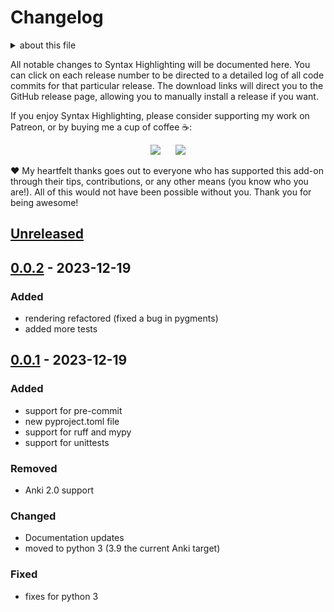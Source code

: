 # Changelog

<details>
<summary>about this file</summary>
> The format of this file is based on [Keep a Changelog](https://keepachangelog.com/en/1.0.0/), and this project adheres to [Semantic Versioning](https://semver.org/spec/v2.0.0.html).
</details>

All notable changes to Syntax Highlighting will be documented here. You can click on each release number to be directed to a detailed log of all code commits for that particular release. The download links will direct you to the GitHub release page, allowing you to manually install a release if you want.

If you enjoy Syntax Highlighting, please consider supporting my work on Patreon, or by buying me a cup of coffee :coffee::

<p align="center">
<a href="https://www.patreon.com/glutanimate" rel="nofollow" title="Support me on Patreon 😄"><img src="https://glutanimate.com/logos/patreon_button.svg"></a>      <a href="https://ko-fi.com/X8X0L4YV" rel="nofollow" title="Buy me a coffee 😊"><img src="https://glutanimate.com/logos/kofi_button.svg"></a>
</p>

:heart: My heartfelt thanks goes out to everyone who has supported this add-on through their tips, contributions, or any other means (you know who you are!). All of this would not have been possible without you. Thank you for being awesome!


## [Unreleased]
## [0.0.2] - 2023-12-19

### Added

- rendering refactored (fixed a bug in pygments)
- added more tests


## [0.0.1] - 2023-12-19

### Added

- support for pre-commit
- new pyproject.toml file
- support for ruff and mypy
- support for unittests

### Removed

- Anki 2.0 support

### Changed

- Documentation updates
- moved to python 3 (3.9 the current Anki target)

### Fixed

- fixes for python 3


[Unreleased]: https://github.com/cav71/syntax-highlighting-ng/compare/v0.0.1...HEAD
[0.0.2]: https://github.com/cav71/syntax-highlighting-ng/compare/v0.0.1...v0.0.2
[0.0.1]: https://github.com/cav71/syntax-highlighting-ng/compare/v0.0.0-beta...v0.0.1

